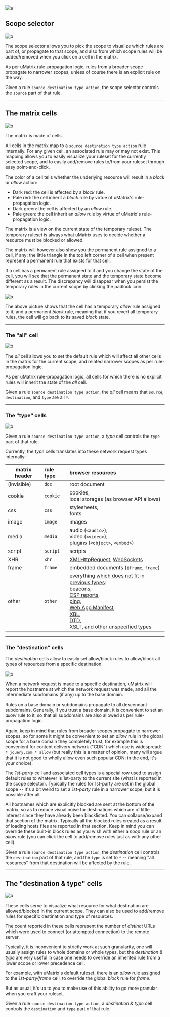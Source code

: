 ![a](https://user-images.githubusercontent.com/585534/33213085-ff74afd8-d0f3-11e7-8232-4c204925d274.png)

## Scope selector

![b](https://user-images.githubusercontent.com/585534/33210614-f90bb638-d0e8-11e7-8639-8566c3577cd3.png)

The scope selector allows you to pick the scope to visualize which rules are part of, or propagate to that scope, and also from which scope rules will be added/removed when you click on a cell in the matrix.

As per uMatrix rule-propagation logic, rules from a broader scope propagate to narrower scopes, unless of course there is an explicit rule on the way.

Given a rule `source destination type action`, the scope selector controls the `source` part of that rule.

***

## The matrix cells

![b](https://user-images.githubusercontent.com/585534/33214668-e5e3fa68-d0fa-11e7-8c73-d703988b5855.png)

The matrix is made of cells.

All cells in the matrix map to a `source destination type action` rule internally. For any given cell, an associated  rule may or may not exist. This mapping allows you to easily visualize your ruleset for the currently selected scope, and to easily add/remove rules to/from your ruleset through easy point-and-click.

The color of a cell tells whether the underlying resource will result in a _block_ or _allow_ action:
- Dark red: the cell is affected by a _block_ rule.
- Pale red: the cell inherit a _block_ rule by virtue of uMatrix's rule-propagation logic.
- Dark green: the cell is affected by an _allow_ rule.
- Pale green: the cell inherit an _allow_ rule by virtue of uMatrix's rule-propagation logic.

The matrix is a view on the current state of the temporary ruleset. The temporary ruleset is always what uMatrix uses to decide whether a resource must be blocked or allowed.

The matrix will however also show you the permanent rule assigned to a cell, if any: the little triangle in the top left corner of a cell when present represent a permanent rule that exists for that cell.

If a cell has a permanent rule assigned to it and you change the state of the cell, you will see that the permanent state and the temporary state become different as a result. The discrepancy will disappear when you persist the temporary rules in the current scope by clicking the padlock icon:

![b](https://user-images.githubusercontent.com/585534/33215395-91e1dec8-d0fd-11e7-9bb0-3072920464f1.png)

The above picture shows that the cell has a temporary _allow_ rule assigned to it, and a permanent _block_ rule, meaning that if you revert all temporary rules, the cell will go back to its saved _block_ state.

***

### The "all" cell

![b](https://user-images.githubusercontent.com/585534/33210981-667e08d2-d0ea-11e7-8fb5-dc563916405e.png)

The _all_ cell allows you to set the default rule which will affect all other cells in the matrix for the current scope, and related narrower scopes as per rule-propagation logic.

As per uMatrix rule-propagation logic, all cells for which there is no explicit rules will inherit the state of the _all_ cell.

Given a rule `source destination type action`, the _all_ cell means that `source`, `destination`, and `type` are all `*`.

***

### The "type" cells

![b](https://user-images.githubusercontent.com/585534/33211240-a160542c-d0eb-11e7-99f3-c237113076b8.png)

Given a rule `source destination type action`, a _type_ cell controls the `type` part of that rule.

Currently, the _type_ cells translates into these network request types internally:

| matrix header | rule type   | browser resources  |
| ------------- |:----------- |:------------------ |
| (invisible)   | `doc`       | root document      |
| cookie        | `cookie`    | cookies,<br>local storages (as browser API allows) |
| css           | `css`       | stylesheets,<br>fonts |
| image         | `image`     | images |
| media         | `media`     | audio (`<audio>`),<br>video (`<video>`),<br>plugins (`<object>`, `<embed>`) |
| script        | `script`    | scripts |
| XHR           | `xhr`       | [XMLHttpRequest](https://developer.mozilla.org/en-US/docs/Web/API/XMLHttpRequest), [WebSockets](https://developer.mozilla.org/en-US/docs/Web/API/WebSockets_API) |
| frame         | `frame`     | embedded documents (`iframe`, `frame`) |
| other         | `other`     | everything [which does not fit in previous types](https://developer.mozilla.org/en-US/Add-ons/WebExtensions/API/webRequest/ResourceType#):<br>beacons,<br>[CSP reports](https://developer.mozilla.org/en-US/docs/Web/HTTP/Headers/Content-Security-Policy/report-uri),<br>[ping](https://developer.mozilla.org/en-US/docs/Web/HTML/Element/a#attr-ping),<br>[Web App Manifest](https://developer.mozilla.org/en-US/docs/Web/Manifest),<br> [XBL](https://developer.mozilla.org/en-US/docs/Mozilla/Tech/XBL),<br> [DTD](https://developer.mozilla.org/en-US/docs/Glossary/DTD),<br>[XSLT](https://developer.mozilla.org/en-US/docs/Web/XSLT), and other unspecified types |

***

### The "destination" cells

The _destination_ cells allow to easily set allow/block rules to allow/block all types of resources from a specific destination.

![b](https://user-images.githubusercontent.com/585534/33212262-36b6cc32-d0f0-11e7-833c-ea316995a9a4.png)

When a network request is made to a specific destination, uMatrix will report the hostname at which the network request was made, and all the intermediate subdomains (if any) up to the base domain.

Rules on a base domain or subdomains propagate to all descendant subdomains. Generally, if you trust a base domain, it is convenient to set an _allow_ rule to it, so that all subdomains are also allowed as per rule-propagation logic.

Again, keep in mind that rules from broader scopes propagate to narrower scopes, so for some it might be convenient to set an _allow_ rule in the global scope for a base domain they completely trust, for example this is convenient for content delivery network ("CDN") which use is widespread: `* jquery.com * allow` (but really this is a matter of opinion, many will argue that it is not good to wholly allow even such popular CDN: in the end, it's your choice).

The _1st-party_ cell and associated cell types is a special row used to assign default rules to whatever is 1st-party to the current site (what is reported in the scope selector). Typically the rules for 1st-party are set in the global scope -- it's a bit weird to set a _1st-party_ rule in a narrower scope, but it is possible after all.

All hostnames which are explicitly blocked are sent at the bottom of the matrix, so as to reduce visual noise for destinations which are of little interest since they have already been blacklisted. You can collapse/expand that section of the matrix. Typically all the blocked rules created as a result of loading hosts files are reported in that section. Keep in mind you can override these built-in block rules as you wish with either a _noop_ rule or an _allow_ rule (you can click the cell to add/remove rules just as with any other cell).

Given a rule `source destination type action`, the _destination_ cell controls the `destination` part of that rule, and the `type` is set to `*` -- meaning "all resources" from that destination will be affected by the rule.

***

## The "destination & type" cells

![b](https://user-images.githubusercontent.com/585534/33214229-068bc20c-d0f9-11e7-8efa-d12d5d443d20.png)

These cells serve to visualize what resource for what destination are allowed/blocked in the current scope. They can also be used to add/remove rules for specific destination and type of resources.

The count reported in these cells represent the number of _distinct_ URLs which were used to connect (or attempted connection) to the remote server.

Typically, it is inconvenient to strictly work at such granularity, one will usually assign rules to whole domains or whole types, but the _destination & type_ are very useful in case one needs to override an inherited rule from a lower scope or lower precedence cell.

For example, with uMatrix's default ruleset, there is an _allow_ rule assigned to the _1st-party/frame_ cell, to override the global _block_ rule for _frame_.

But as usual, it's up to you to make use of this ability to go more granular when you craft your ruleset.

Given a rule `source destination type action`, a _destination & type_ cell controls the `destination` and `type` part of that rule.
